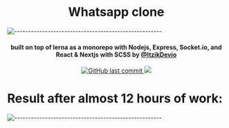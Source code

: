<h1 align="center">
  <!-- <a href="https://tripletview.herokuapp.com/"><img src="https://github.com/ItzikGabay/ItzikGabay/blob/main/Triplet%20(1).png?raw=true" alt="logo" width="200"></a> -->
   Whatsapp clone
  <br>
</h1>

![-----------------------------------------------------](https://raw.githubusercontent.com/andreasbm/readme/master/assets/lines/rainbow.png)

<h4 align="center">built on top of lerna as a monorepo with Nodejs, Express, Socket.io, and React & Nextjs with SCSS by <a href="#">@ItzikDevio</a></h4>

<p align="center">
  <a href="#">
<img alt="GitHub last commit" src="https://img.shields.io/github/last-commit/itzikgabay/find-your-place">
  </a>
  <a href="#">
    <img src="https://img.shields.io/github/package-json/v/itzikgabay/find-your-place">
  </a>
</p>

# Result after almost 12 hours of work:
![-----------------------------------------------------](https://i.imgur.com/OIYkX8C.png)